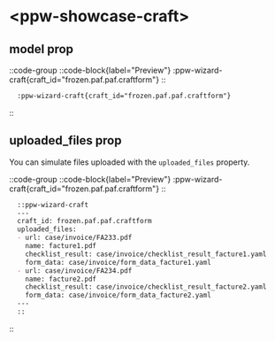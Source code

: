 # \<ppw-showcase-craft\>

## model prop

::code-group
  ::code-block{label="Preview"}
    :ppw-wizard-craft{craft_id="frozen.paf.paf.craftform"}
  ::
  
  ```markdown [Code]
    :ppw-wizard-craft{craft_id="frozen.paf.paf.craftform"}
  ```
::

## uploaded_files prop

You can simulate files uploaded with the `uploaded_files` property.

::code-group
  ::code-block{label="Preview"}
    :ppw-wizard-craft{craft_id="frozen.paf.paf.craftform"}
  ::
  
  ```markdown [Code]
    ::ppw-wizard-craft
    ---
    craft_id: frozen.paf.paf.craftform
    uploaded_files:
    - url: case/invoice/FA233.pdf
      name: facture1.pdf
      checklist_result: case/invoice/checklist_result_facture1.yaml
      form_data: case/invoice/form_data_facture1.yaml
    - url: case/invoice/FA234.pdf
      name: facture2.pdf
      checklist_result: case/invoice/checklist_result_facture2.yaml
      form_data: case/invoice/form_data_facture2.yaml
    ---
    ::
  ```
::

